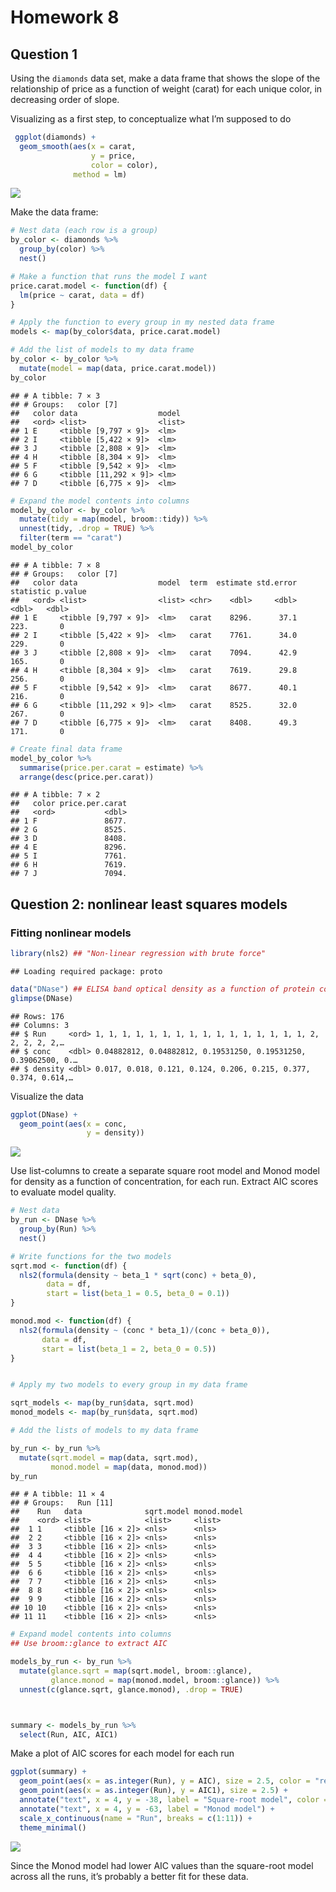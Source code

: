 Homework 8
================

## Question 1

Using the `diamonds` data set, make a data frame that shows the slope of
the relationship of price as a function of weight (carat) for each
unique color, in decreasing order of slope.

Visualizing as a first step, to conceptualize what I’m supposed to do

``` r
 ggplot(diamonds) +
  geom_smooth(aes(x = carat,
                  y = price,
                  color = color),
              method = lm)
```

![](hw_8_files/figure-gfm/visualize_Q1-1.png)<!-- -->

Make the data frame:

``` r
# Nest data (each row is a group)
by_color <- diamonds %>%
  group_by(color) %>%
  nest()

# Make a function that runs the model I want
price.carat.model <- function(df) {
  lm(price ~ carat, data = df)
}

# Apply the function to every group in my nested data frame
models <- map(by_color$data, price.carat.model)

# Add the list of models to my data frame
by_color <- by_color %>%
  mutate(model = map(data, price.carat.model))
by_color
```

    ## # A tibble: 7 × 3
    ## # Groups:   color [7]
    ##   color data                  model 
    ##   <ord> <list>                <list>
    ## 1 E     <tibble [9,797 × 9]>  <lm>  
    ## 2 I     <tibble [5,422 × 9]>  <lm>  
    ## 3 J     <tibble [2,808 × 9]>  <lm>  
    ## 4 H     <tibble [8,304 × 9]>  <lm>  
    ## 5 F     <tibble [9,542 × 9]>  <lm>  
    ## 6 G     <tibble [11,292 × 9]> <lm>  
    ## 7 D     <tibble [6,775 × 9]>  <lm>

``` r
# Expand the model contents into columns
model_by_color <- by_color %>%
  mutate(tidy = map(model, broom::tidy)) %>%
  unnest(tidy, .drop = TRUE) %>%
  filter(term == "carat")
model_by_color
```

    ## # A tibble: 7 × 8
    ## # Groups:   color [7]
    ##   color data                  model  term  estimate std.error statistic p.value
    ##   <ord> <list>                <list> <chr>    <dbl>     <dbl>     <dbl>   <dbl>
    ## 1 E     <tibble [9,797 × 9]>  <lm>   carat    8296.      37.1      223.       0
    ## 2 I     <tibble [5,422 × 9]>  <lm>   carat    7761.      34.0      229.       0
    ## 3 J     <tibble [2,808 × 9]>  <lm>   carat    7094.      42.9      165.       0
    ## 4 H     <tibble [8,304 × 9]>  <lm>   carat    7619.      29.8      256.       0
    ## 5 F     <tibble [9,542 × 9]>  <lm>   carat    8677.      40.1      216.       0
    ## 6 G     <tibble [11,292 × 9]> <lm>   carat    8525.      32.0      267.       0
    ## 7 D     <tibble [6,775 × 9]>  <lm>   carat    8408.      49.3      171.       0

``` r
# Create final data frame
model_by_color %>%
  summarise(price.per.carat = estimate) %>%
  arrange(desc(price.per.carat))
```

    ## # A tibble: 7 × 2
    ##   color price.per.carat
    ##   <ord>           <dbl>
    ## 1 F               8677.
    ## 2 G               8525.
    ## 3 D               8408.
    ## 4 E               8296.
    ## 5 I               7761.
    ## 6 H               7619.
    ## 7 J               7094.

## Question 2: nonlinear least squares models

### Fitting nonlinear models

``` r
library(nls2) ## "Non-linear regression with brute force"
```

    ## Loading required package: proto

``` r
data("DNase") ## ELISA band optical density as a function of protein concentration, for 12 different runs
glimpse(DNase)
```

    ## Rows: 176
    ## Columns: 3
    ## $ Run     <ord> 1, 1, 1, 1, 1, 1, 1, 1, 1, 1, 1, 1, 1, 1, 1, 1, 2, 2, 2, 2, 2,…
    ## $ conc    <dbl> 0.04882812, 0.04882812, 0.19531250, 0.19531250, 0.39062500, 0.…
    ## $ density <dbl> 0.017, 0.018, 0.121, 0.124, 0.206, 0.215, 0.377, 0.374, 0.614,…

Visualize the data

``` r
ggplot(DNase) +
  geom_point(aes(x = conc,
                 y = density))
```

![](hw_8_files/figure-gfm/visualize_Q2-1.png)<!-- -->

Use list-columns to create a separate square root model and Monod model
for density as a function of concentration, for each run. Extract AIC
scores to evaluate model quality.

``` r
# Nest data
by_run <- DNase %>%
  group_by(Run) %>%
  nest()

# Write functions for the two models
sqrt.mod <- function(df) {
  nls2(formula(density ~ beta_1 * sqrt(conc) + beta_0),
        data = df,
        start = list(beta_1 = 0.5, beta_0 = 0.1))
}

monod.mod <- function(df) {
  nls2(formula(density ~ (conc * beta_1)/(conc + beta_0)),
       data = df,
       start = list(beta_1 = 2, beta_0 = 0.5))
}


# Apply my two models to every group in my data frame

sqrt_models <- map(by_run$data, sqrt.mod)
monod_models <- map(by_run$data, sqrt.mod)

# Add the lists of models to my data frame

by_run <- by_run %>%
  mutate(sqrt.model = map(data, sqrt.mod), 
         monod.model = map(data, monod.mod))
by_run
```

    ## # A tibble: 11 × 4
    ## # Groups:   Run [11]
    ##    Run   data              sqrt.model monod.model
    ##    <ord> <list>            <list>     <list>     
    ##  1 1     <tibble [16 × 2]> <nls>      <nls>      
    ##  2 2     <tibble [16 × 2]> <nls>      <nls>      
    ##  3 3     <tibble [16 × 2]> <nls>      <nls>      
    ##  4 4     <tibble [16 × 2]> <nls>      <nls>      
    ##  5 5     <tibble [16 × 2]> <nls>      <nls>      
    ##  6 6     <tibble [16 × 2]> <nls>      <nls>      
    ##  7 7     <tibble [16 × 2]> <nls>      <nls>      
    ##  8 8     <tibble [16 × 2]> <nls>      <nls>      
    ##  9 9     <tibble [16 × 2]> <nls>      <nls>      
    ## 10 10    <tibble [16 × 2]> <nls>      <nls>      
    ## 11 11    <tibble [16 × 2]> <nls>      <nls>

``` r
# Expand model contents into columns
## Use broom::glance to extract AIC 

models_by_run <- by_run %>%
  mutate(glance.sqrt = map(sqrt.model, broom::glance),
         glance.monod = map(monod.model, broom::glance)) %>%
  unnest(c(glance.sqrt, glance.monod), .drop = TRUE)



summary <- models_by_run %>%
  select(Run, AIC, AIC1)
```

Make a plot of AIC scores for each model for each run

``` r
ggplot(summary) +
  geom_point(aes(x = as.integer(Run), y = AIC), size = 2.5, color = "red") +
  geom_point(aes(x = as.integer(Run), y = AIC1), size = 2.5) +
  annotate("text", x = 4, y = -38, label = "Square-root model", color = "red") +
  annotate("text", x = 4, y = -63, label = "Monod model") +
  scale_x_continuous(name = "Run", breaks = c(1:11)) +
  theme_minimal()
```

![](hw_8_files/figure-gfm/visualization-1.png)<!-- -->

Since the Monod model had lower AIC values than the square-root model
across all the runs, it’s probably a better fit for these data.
